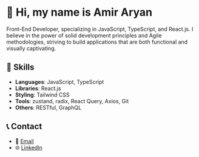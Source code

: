 # 👋 Hi, my name is Amir Aryan
Front-End Developer, specializing in JavaScript, TypeScript, and React.js. I believe in the power of solid development principles and Agile methodologies, striving to build applications that are both functional and visually captivating.

## 💼 Skills

- **Languages**: JavaScript, TypeScript
- **Libraries**: React.js
- **Styling**: Tailwind CSS
- **Tools**: zustand, radix, React Query, Axios, Git
- **Others**: RESTful, GraphQL

## 📞 Contact

- 📧 [Email](mailto:amir.aryan.dv@gmail.com)
- 🌐 [LinkedIn](https://www.linkedin.com/in/amiraryan1996/)
